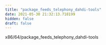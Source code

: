 ```yaml
---
title: "package_feeds_telephony_dahdi-tools"
date: 2021-05-30 21:32:13.718199
hidden: false
draft: false
---
```


x86/64/package_feeds_telephony_dahdi-tools

